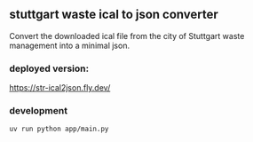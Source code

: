 ## stuttgart waste ical to json converter

Convert the downloaded ical file from the city of Stuttgart waste management into a minimal json.

### deployed version:

https://str-ical2json.fly.dev/

### development

```
uv run python app/main.py
```
